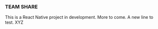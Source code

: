 ### TEAM SHARE
This is a React Native project in development. More to come. 
A new line to test. XYZ